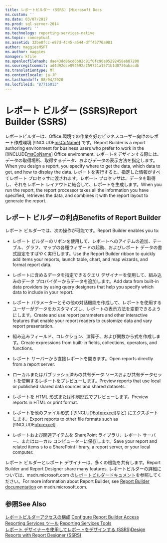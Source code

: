 ```yaml
---
title: レポートビルダー (SSRS) |Microsoft Docs
ms.custom: ''
ms.date: 03/07/2017
ms.prod: sql-server-2014
ms.reviewer: ''
ms.technology: reporting-services-native
ms.topic: conceptual
ms.assetid: 32be8fcc-e87d-4c45-a644-dff45776a981
author: maggiesMSFT
ms.author: maggies
manager: kfile
ms.openlocfilehash: dae43dd86cd6b02c81f0fc90a05292458eb87200
ms.sourcegitcommit: ad4d92dce894592a259721a1571b1d8736abacdb
ms.translationtype: MT
ms.contentlocale: ja-JP
ms.lasthandoff: 08/04/2020
ms.locfileid: "87716013"
---
```

# <a name="report-builder-ssrs"></a><span data-ttu-id="10741-102">レポート ビルダー (SSRS)</span><span class="sxs-lookup"><span data-stu-id="10741-102">Report Builder (SSRS)</span></span>
  <span data-ttu-id="10741-103">レポートビルダーは、Office 環境での作業を好むビジネスユーザー向けのレポート作成環境 [!INCLUDE[msCoName](../../includes/msconame-md.md)] です。</span><span class="sxs-lookup"><span data-stu-id="10741-103">Report Builder is a report authoring environment for business users who prefer to work in the [!INCLUDE[msCoName](../../includes/msconame-md.md)] Office environment.</span></span> <span data-ttu-id="10741-104">レポートをデザインする際には、データの取得場所、取得するデータ、およびデータの表示方法を指定します。</span><span class="sxs-lookup"><span data-stu-id="10741-104">When you design a report, you specify where to get the data, which data to get, and how to display the data.</span></span> <span data-ttu-id="10741-105">レポートを実行すると、指定した情報がすべてレポート プロセッサに渡されます。レポート プロセッサは、データを取得し、それをレポート レイアウトに結合して、レポートを生成します。</span><span class="sxs-lookup"><span data-stu-id="10741-105">When you run the report, the report processor takes all the information you have specified, retrieves the data, and combines it with the report layout to generate the report.</span></span>  
  
## <a name="benefits-of-report-builder"></a><span data-ttu-id="10741-106">レポート ビルダーの利点</span><span class="sxs-lookup"><span data-stu-id="10741-106">Benefits of Report Builder</span></span>  
 <span data-ttu-id="10741-107">レポート ビルダーでは、次の操作が可能です。</span><span class="sxs-lookup"><span data-stu-id="10741-107">Report Builder enables you to:</span></span>  
  
-   <span data-ttu-id="10741-108">レポート ビルダーのリボンを使用して、レポートへのアイテムの追加、テーブル、グラフ、マップの各種ウィザードの起動、およびレポート データの書式設定をすばやく実行します。</span><span class="sxs-lookup"><span data-stu-id="10741-108">Use the Report Builder ribbon to quickly add items your reports, launch table, chart, and map wizards, and format report data.</span></span>  
  
-   <span data-ttu-id="10741-109">レポートに含めるデータを指定できるクエリ デザイナーを使用して、組み込みのデータ プロバイダーからデータを追加します。</span><span class="sxs-lookup"><span data-stu-id="10741-109">Add data from built-in data providers by using query designers that help you specify which data to include in your report.</span></span>  
  
-   <span data-ttu-id="10741-110">レポート パラメーターとその他の対話機能を作成して、レポートを使用するユーザーがデータをカスタマイズし、レポートの表示方法を変更できるようにします。</span><span class="sxs-lookup"><span data-stu-id="10741-110">Create and use report parameters and other interactive features that enable your report readers to customize data and vary report presentation.</span></span>  
  
-   <span data-ttu-id="10741-111">組み込みフィールド、コレクション、演算子、および関数から式を作成します。</span><span class="sxs-lookup"><span data-stu-id="10741-111">Create expressions from built-in fields, collections, operators, and functions.</span></span>  
  
-   <span data-ttu-id="10741-112">レポート サーバーから直接レポートを開きます。</span><span class="sxs-lookup"><span data-stu-id="10741-112">Open reports directly from a report server.</span></span>  
  
-   <span data-ttu-id="10741-113">ローカルまたはパブリッシュ済みの共有データ ソースおよび共有データセットを使用するレポートをプレビューします。</span><span class="sxs-lookup"><span data-stu-id="10741-113">Preview reports that use local or published shared data sources and shared datasets.</span></span>  
  
-   <span data-ttu-id="10741-114">レポートを HTML 形式または印刷形式でプレビューします。</span><span class="sxs-lookup"><span data-stu-id="10741-114">Preview reports in HTML or print format.</span></span>  
  
-   <span data-ttu-id="10741-115">レポートを他のファイル形式 ( [!INCLUDE[ofprexcel](../../includes/ofprexcel-md.md)]など) にエクスポートします。</span><span class="sxs-lookup"><span data-stu-id="10741-115">Export reports to other file formats such as [!INCLUDE[ofprexcel](../../includes/ofprexcel-md.md)].</span></span>  
  
-   <span data-ttu-id="10741-116">レポートおよび関連アイテムを SharePoint ライブラリ、レポート サーバー、またはローカル コンピューターに保存します。</span><span class="sxs-lookup"><span data-stu-id="10741-116">Save your report and related items s to a SharePoint library, a report server, or your local computer.</span></span>  
  
 <span data-ttu-id="10741-117">レポート ビルダーとレポート デザイナーは、多くの機能を共有します。</span><span class="sxs-lookup"><span data-stu-id="10741-117">Report Builder and Report Designer share many features.</span></span> <span data-ttu-id="10741-118">レポートビルダーの詳細については、msdn.microsoft.com の[レポートビルダードキュメント](https://go.microsoft.com/fwlink/?LinkId=154494)を参照してください。</span><span class="sxs-lookup"><span data-stu-id="10741-118">For more information about Report Builder, see [Report Builder documentation](https://go.microsoft.com/fwlink/?LinkId=154494) on msdn.microsoft.com.</span></span>  
  
## <a name="see-also"></a><span data-ttu-id="10741-119">参照</span><span class="sxs-lookup"><span data-stu-id="10741-119">See Also</span></span>  
 <span data-ttu-id="10741-120">[レポートビルダーアクセスの構成](../report-server/configure-report-builder-access.md) </span><span class="sxs-lookup"><span data-stu-id="10741-120">[Configure Report Builder Access](../report-server/configure-report-builder-access.md) </span></span>  
 <span data-ttu-id="10741-121">[Reporting Services ツール](reporting-services-tools.md) </span><span class="sxs-lookup"><span data-stu-id="10741-121">[Reporting Services Tools](reporting-services-tools.md) </span></span>  
 [<span data-ttu-id="10741-122">レポート デザイナーを使用してレポートをデザインする &#40;SSRS&#41;</span><span class="sxs-lookup"><span data-stu-id="10741-122">Design Reports with Report Designer &#40;SSRS&#41;</span></span>](design-reporting-services-paginated-reports-with-report-designer-ssrs.md)  
  
  
